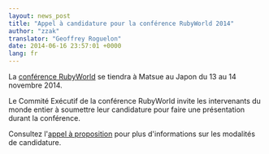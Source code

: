 ```yaml
---
layout: news_post
title: "Appel à candidature pour la conférence RubyWorld 2014"
author: "zzak"
translator: "Geoffrey Roguelon"
date: 2014-06-16 23:57:01 +0000
lang: fr
---
```


La [conférence RubyWorld](http://www.rubyworld-conf.org/en/) se tiendra à Matsue
au Japon du 13 au 14 novembre 2014.

Le Commité Exécutif de la conférence RubyWorld invite les intervenants du monde
entier à soumettre leur candidature pour faire une présentation durant la
conférence.

Consultez l'[appel à proposition](http://www.rubyworld-conf.org/en/news/2014/06/speaker-invite/)
pour plus d'informations sur les modalités de candidature.
